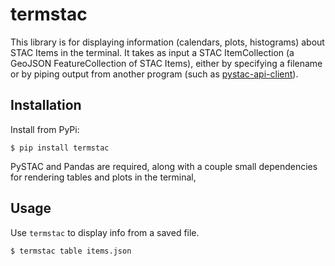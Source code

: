 # termstac

This library is for displaying information (calendars, plots, histograms) about STAC Items in the terminal. It takes as input a STAC ItemCollection (a GeoJSON FeatureCollection of STAC Items), either by specifying a filename or by piping output from another program (such as [pystac-api-client](https://github.com/stac-utils/pystac-api-client)).

## Installation

Install from PyPi:

```
$ pip install termstac
```

PySTAC and Pandas are required, along with a couple small dependencies for rendering tables and plots in the terminal,

## Usage

Use `termstac` to display info from a saved file.

```
$ termstac table items.json
```


